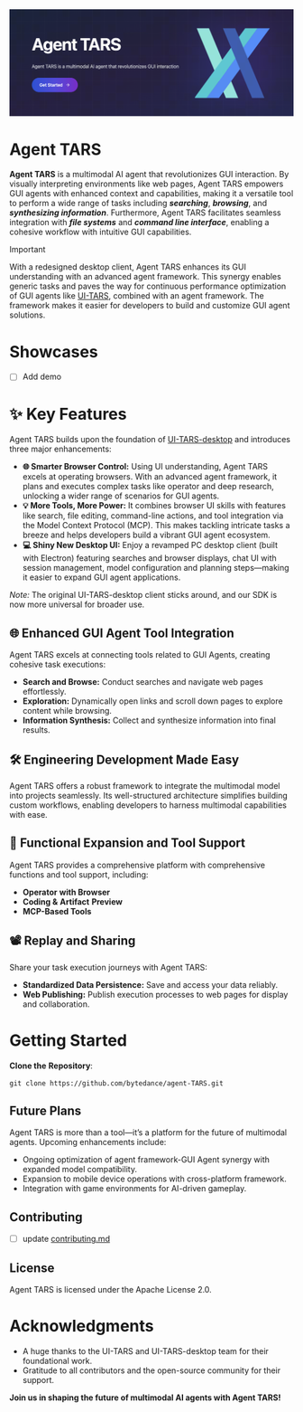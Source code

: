 <a href="https://github.com/bytedance/agent-tars/releases">
    <img src="./resources/hero.png">
</a>

# Agent TARS

**Agent TARS** is a multimodal AI agent that revolutionizes GUI interaction. By visually interpreting environments like web pages, Agent TARS empowers GUI agents with enhanced context and capabilities, making it a versatile tool to perform a wide range of tasks including **_searching_**, **_browsing_**, and **_synthesizing information_**. Furthermore, Agent TARS facilitates seamless integration with **_file systems_** and **_command line interface_**, enabling a cohesive workflow with intuitive GUI capabilities.

> [!IMPORTANT]  
> With a redesigned desktop client, Agent TARS enhances its GUI understanding with an advanced agent framework. This synergy enables generic tasks and paves the way for continuous performance optimization of GUI agents like [UI-TARS](https://github.com/bytedance/ui-tars), combined with an agent framework. The framework makes it easier for developers to build and customize GUI agent solutions.

# Showcases

- [ ] Add demo

# ✨️ Key Features

Agent TARS builds upon the foundation of [UI-TARS-desktop](./apps/ui-tars/README.md) and introduces three major enhancements:

- **🌐 Smarter Browser Control:** Using UI understanding, Agent TARS excels at operating browsers. With an advanced agent framework, it plans and executes complex tasks like operator and deep research, unlocking a wider range of scenarios for GUI agents.
- **💡 More Tools, More Power:** It combines browser UI skills with features like search, file editing, command-line actions, and tool integration via the Model Context Protocol (MCP). This makes tackling intricate tasks a breeze and helps developers build a vibrant GUI agent ecosystem.
- **💻️ Shiny New Desktop UI:** Enjoy a revamped PC desktop client (built with Electron) featuring searches and browser displays, chat UI with session management, model configuration and planning steps—making it easier to expand GUI agent applications.

_Note:_ The original UI-TARS-desktop client sticks around, and our SDK is now more universal for broader use.

## 🌐 Enhanced GUI Agent Tool Integration

Agent TARS excels at connecting tools related to GUI Agents, creating cohesive task executions:

- **Search and Browse:** Conduct searches and navigate web pages effortlessly.
- **Exploration:** Dynamically open links and scroll down pages to explore content while browsing.
- **Information Synthesis:** Collect and synthesize information into final results.

## 🛠️ Engineering Development Made Easy

Agent TARS offers a robust framework to integrate the multimodal model into projects seamlessly. Its well-structured architecture simplifies building custom workflows, enabling developers to harness multimodal capabilities with ease.

## 🔎 Functional Expansion and Tool Support

Agent TARS provides a comprehensive platform with comprehensive functions and tool support, including:

- **Operator** **with Browser**
- **Coding &** **Artifact** **Preview**
- **MCP-Based Tools**

## 📽️ Replay and Sharing

Share your task execution journeys with Agent TARS:

- **Standardized Data Persistence:** Save and access your data reliably.
- **Web Publishing:** Publish execution processes to web pages for display and collaboration.

# Getting Started

**Clone the** **Repository**:

```
git clone https://github.com/bytedance/agent-TARS.git
```

## Future Plans

Agent TARS is more than a tool—it’s a platform for the future of multimodal agents. Upcoming enhancements include:

- Ongoing optimization of agent framework-GUI Agent synergy with expanded model compatibility.
- Expansion to mobile device operations with cross-platform framework.
- Integration with game environments for AI-driven gameplay.

## Contributing

- [ ] update [contributing.md](./contributing.md)

## License

Agent TARS is licensed under the Apache License 2.0.

# Acknowledgments

- A huge thanks to the UI-TARS and UI-TARS-desktop team for their foundational work.
- Gratitude to all contributors and the open-source community for their support.

**Join us in shaping the future of multimodal AI agents with Agent TARS!**
